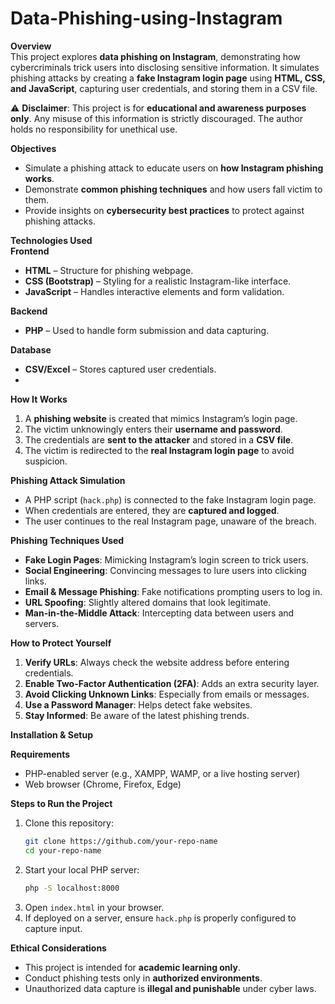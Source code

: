 # Data-Phishing-using-Instagram


**Overview**  
This project explores **data phishing on Instagram**, demonstrating how cybercriminals trick users into disclosing sensitive information. It simulates phishing attacks by creating a **fake Instagram login page** using **HTML, CSS, and JavaScript**, capturing user credentials, and storing them in a CSV file.  

⚠ **Disclaimer**: This project is for **educational and awareness purposes only**. Any misuse of this information is strictly discouraged. The author holds no responsibility for unethical use.  


**Objectives**  
- Simulate a phishing attack to educate users on **how Instagram phishing works**.  
- Demonstrate **common phishing techniques** and how users fall victim to them.  
- Provide insights on **cybersecurity best practices** to protect against phishing attacks.  


 **Technologies Used**  
 **Frontend**  
- **HTML** – Structure for phishing webpage.  
- **CSS (Bootstrap)** – Styling for a realistic Instagram-like interface.  
- **JavaScript** – Handles interactive elements and form validation.  

**Backend**  
- **PHP** – Used to handle form submission and data capturing.  

**Database**  
- **CSV/Excel** – Stores captured user credentials.
- 

**How It Works**  

1. A **phishing website** is created that mimics Instagram’s login page.  
2. The victim unknowingly enters their **username and password**.  
3. The credentials are **sent to the attacker** and stored in a **CSV file**.  
4. The victim is redirected to the **real Instagram login page** to avoid suspicion.  

**Phishing Attack Simulation**  
- A PHP script (`hack.php`) is connected to the fake Instagram login page.  
- When credentials are entered, they are **captured and logged**.  
- The user continues to the real Instagram page, unaware of the breach.  



**Phishing Techniques Used**  

- **Fake Login Pages**: Mimicking Instagram’s login screen to trick users.  
- **Social Engineering**: Convincing messages to lure users into clicking links.  
- **Email & Message Phishing**: Fake notifications prompting users to log in.  
- **URL Spoofing**: Slightly altered domains that look legitimate.  
- **Man-in-the-Middle Attack**: Intercepting data between users and servers.  


**How to Protect Yourself**  

1. **Verify URLs**: Always check the website address before entering credentials.  
2. **Enable Two-Factor Authentication (2FA)**: Adds an extra security layer.  
3. **Avoid Clicking Unknown Links**: Especially from emails or messages.  
4. **Use a Password Manager**: Helps detect fake websites.  
5. **Stay Informed**: Be aware of the latest phishing trends.  


**Installation & Setup**  

**Requirements**  
- PHP-enabled server (e.g., XAMPP, WAMP, or a live hosting server)  
- Web browser (Chrome, Firefox, Edge)  

**Steps to Run the Project**  
1. Clone this repository:  
   ```bash
   git clone https://github.com/your-repo-name
   cd your-repo-name
   ```
2. Start your local PHP server:  
   ```bash
   php -S localhost:8000
   ```
3. Open `index.html` in your browser.  
4. If deployed on a server, ensure `hack.php` is properly configured to capture input.  


**Ethical Considerations**  

- This project is intended for **academic learning only**.  
- Conduct phishing tests only in **authorized environments**.  
- Unauthorized data capture is **illegal and punishable** under cyber laws.  
